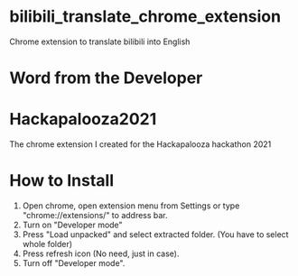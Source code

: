 # bilibili_translate_chrome_extension
Chrome extension to translate bilibili into English

# Word from the Developer
# Hackapalooza2021
The chrome extension I created for the Hackapalooza hackathon 2021

# How to Install
1. Open chrome, open extension menu from Settings or type "chrome://extensions/" to address bar.
2. Turn on "Developer mode"
3. Press "Load unpacked" and select extracted folder. (You have to select whole folder)
4. Press refresh icon (No need, just in case).
5. Turn off "Developer mode".